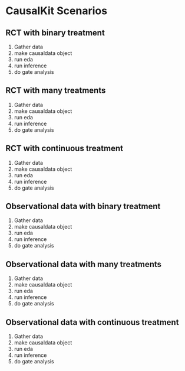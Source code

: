 # CausalKit Scenarios

## RCT with binary treatment

1. Gather data
2. make causaldata object
3. run eda
4. run inference
5. do gate analysis

## RCT with many treatments

1. Gather data
2. make causaldata object
3. run eda
4. run inference
5. do gate analysis

## RCT with continuous treatment

1. Gather data
2. make causaldata object
3. run eda
4. run inference
5. do gate analysis

## Observational data with binary treatment

1. Gather data
2. make causaldata object
3. run eda
4. run inference
5. do gate analysis

## Observational data with many treatments

1. Gather data
2. make causaldata object
3. run eda
4. run inference
5. do gate analysis

## Observational data with continuous treatment

1. Gather data
2. make causaldata object
3. run eda
4. run inference
5. do gate analysis